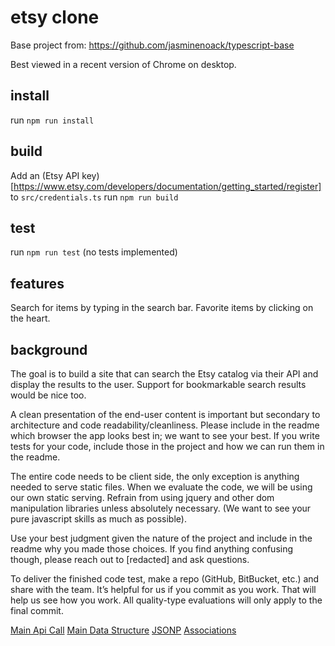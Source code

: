 # etsy clone
Base project from:
https://github.com/jasminenoack/typescript-base

Best viewed in a recent version of Chrome on desktop.

## install
run  `npm run install`

## build
Add an (Etsy API key)[https://www.etsy.com/developers/documentation/getting_started/register] to `src/credentials.ts`
run `npm run build`

## test
run `npm run test` (no tests implemented)

## features
Search for items by typing in the search bar. Favorite items by clicking on the heart.

## background

The goal is to build a site that can search the Etsy catalog via their API and display the results to the user. Support for bookmarkable search results would be nice too.

A clean presentation of the end-user content is important but secondary to architecture and code readability/cleanliness. Please include in the readme which browser the app looks best in; we want to see your best.  If you write tests for your code, include those in the project and how we can run them in the readme.

The entire code needs to be client side, the only exception is anything needed to serve static files.  When we evaluate the code, we will be using our own static serving. Refrain from using jquery and other dom manipulation libraries unless absolutely necessary. (We want to see your pure javascript skills as much as possible).

Use your best judgment given the nature of the project and include in the readme why you made those choices.  If you find anything confusing though, please reach out to [redacted] and ask questions.

To deliver the finished code test, make a repo (GitHub, BitBucket, etc.) and share with the team.  It’s helpful for us if you commit as you work. That will help us see how you work. All quality-type evaluations will only apply to the final commit.

[Main Api Call](http://www.etsy.com/developers/documentation/reference/listing#method_findalllistingactive)
[Main Data Structure](http://www.etsy.com/developers/documentation/reference/listing#section_fields)
[JSONP](http://www.etsy.com/developers/documentation/getting_started/jsonp#section_using_the_jsonp_interface_with_javascript)
[Associations](http://www.etsy.com/developers/documentation/getting_started/resources#section_associations)

